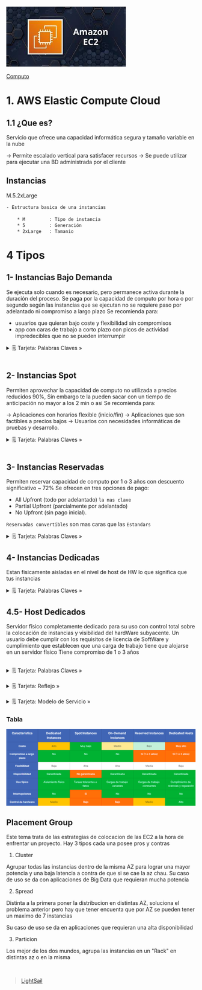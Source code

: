 ![Amazon Elastic Compute Cloud](../../00_assets/Computo/EC2-logo.jpeg)

[Computo](../../01-Computo/)

# 1. AWS Elastic Compute Cloud

## 1.1 ¿Que es?

Servicio que ofrece una capacidad informática segura y tamaño variable en la nube

-> Permite escalado vertical para satisfacer recursos
-> Se puede utilizar para ejecutar una BD administrada por el cliente

## Instancias

M.5.2xLarge

    - Estructura basica de una instancias

        * M         : Tipo de instancia
        * 5         : Generación
        * 2xLarge   : Tamanio

# 4 Tipos

## 1- Instancias Bajo Demanda

Se ejecuta solo cuando es necesario, pero permanece activa durante la duración del proceso.
Se paga por la capacidad de computo por hora o por segundo según las instancias que se ejecutan 
no se requiere paso por adelantado ni compromiso a largo plazo
Se recomienda para:

- usuarios que quieran bajo coste y flexibilidad sin compromisos 
- app con caras de trabajo a corto plazo con picos de actividad impredecibles que no se pueden interrumpir

<details>
<summary>🗒 Tarjeta: Palabras Claves »</summary>

| Instancias Bajo Demanda |
| ---- |
| Es ideal para aplicaciones con cargas de trabajo impredecibles o en pruebas y desarrollo. |

</details>

<br/>

## 2- Instancias Spot

Permiten aprovechar la capacidad de computo no utilizada a precios reducidos 90%, Sin embargo te la pueden sacar con un tiempo de anticipación no mayor a los 2 min o asi
Se recomienda para:

-> Aplicaciones con horarios flexible (inicio/fin)
-> Aplicaciones que son factibles a precios bajos
-> Usuarios con necesidades informáticas de pruebas y desarrollo.

<details>
<summary>🗒 Tarjeta: Palabras Claves »</summary>

| Instancias SPOT |
| ---- |
| interrumpible - barata  |

</details>

<br/>

## 3- Instancias Reservadas

Permiten reservar capacidad de computo por 1 o 3 años con descuento significativo ~ 72% 
Se ofrecen en tres opciones de pago: 
    
- All Upfront (todo por adelantado) `la mas clave`
- Partial Upfront (parcialmente por adelantado) 
- No Upfront (sin pago inicial).


`Reservadas convertibles` son mas caras que las `Estandars`

<details>
<summary>🗒 Tarjeta: Palabras Claves »</summary>

| Instancias Reservadas |
| ---- |
| largo tiempo  |

</details>

## 4- Instancias Dedicadas 

Estan fisicamente aisladas en el nivel de host de HW lo que significa que tus instancias 

<details>
<summary>🗒 Tarjeta: Palabras Claves »</summary>

| Instancias Dedicadas |
| ---- |
| Estas son como alquilar un cuarto en un hotel es tuyo y vos ahi haces lo que quieras |

</details>

## 4.5- Host Dedicados

Servidor físico completamente dedicado para su uso con control total sobre la colocación de instancias y visibilidad del hardWare subyacente.
Un usuario debe cumplir con los requisitos de licencia de SoftWare y cumplimiento que establecen que una carga de trabajo tiene que alojarse en un servidor físico
Tiene compromiso de 1 o 3 años


<br/>
<details>
<summary>🗒 Tarjeta: Palabras Claves »</summary>

| Host Dedicados |
| ---- |
| fisico - aislada a nivel de nucleo |

</details>
<br/>
<details>
<summary>🗒 Tarjeta: Reflejo »</summary>

| Host Dedicados |
| ---- |
| Es como alquilar una casa, todo para vos |

</details>

<br>
<details>
<summary>🗒 Tarjeta: Modelo de Servicio »</summary>

| Pertenece a:  |
| ---- |
| IaaS |

</details>

### Tabla
![Tabla Ec2](../../00_assets/Computo/Caracteristicas-ec2.png)

## Placement Group

Este tema trata de las estrategias de colocacion de las EC2 a la hora de enfrentar un proyecto. Hay 3 tipos cada una posee pros y contras

1. Cluster

Agrupar todas las instancias dentro de la misma AZ para lograr una mayor potencia y una baja latencia a contra de que si se cae la az chau.
Su caso de uso se da con aplicaciones de Big Data que requieran mucha potencia

2. Spread

Distinta a la primera poner la distribucion en distintas AZ, soluciona el problema anterior pero hay que tener encuenta que por AZ se pueden tener un maximo de 7 instancias 

Su caso de uso se da en aplicaciones que requieran una alta disponibilidad

3. Particion

Los mejor de los dos mundos, agrupa las instancias en un "Rack" en distintas az o en la misma 


<br/>

> [LightSail](./lightsail.md)

<br/>